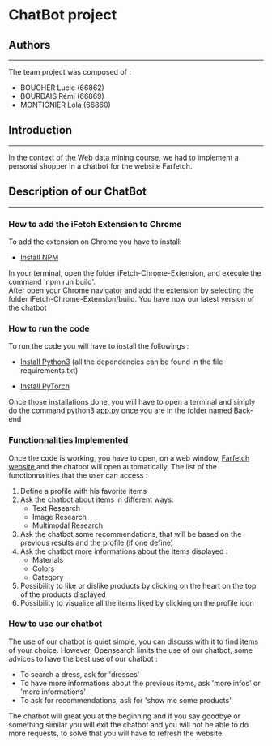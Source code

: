 # ChatBot project

## Authors
---
The team project was composed of : 
* BOUCHER Lucie (66862)
* BOURDAIS Rémi (66869)
* MONTIGNIER Lola (66860)

## Introduction
---
In the context of the Web data mining course, we had to implement a personal shopper in a chatbot for the website Farfetch.

## Description of our ChatBot
---
### How to add the iFetch Extension to Chrome 
To add the extension on Chrome you have to install:
* [Install NPM ](https://docs.npmjs.com/cli/v6/commands/npm-install)

In your terminal, open the folder iFetch-Chrome-Extension, and execute the command 'npm run build'. \
After open your Chrome navigator and add the extension by selecting the folder iFetch-Chrome-Extension/build. You have now our latest version of the chatbot

### How to run the code

To run the code you will have to install the followings : 
* [Install Python3](https://www.python.org/downloads/) (all the dependencies can be found in the file requirements.txt)

* [Install PyTorch](https://pytorch.org/TensorRT/tutorials/installation.html)

Once those installations done, you will have to open a terminal and simply do the command python3 app.py once you are in the folder named Back-end

### Functionnalities Implemented
Once the code is working, you have to open, on a web window, [Farfetch website ](https://www.farfetch.com/pt/shopping/women/items.aspx) and the chatbot will open automatically. 
The list of the functionnalities that the user can access : 
1. Define a profile with his favorite items
2. Ask the chatbot about items in different ways:
    * Text Research
    * Image Research
    * Multimodal Research 
3. Ask the chatbot some recommendations, that will be based on the previous results and the profile (if one define)
4. Ask the chatbot more informations about the items displayed :
    * Materials
    * Colors
    * Category
5. Possibility to like or dislike products by clicking on the heart on the top of the products displayed
6. Possibility to visualize all the items liked by clicking on the profile icon


### How to use our chatbot

The use of our chatbot is quiet simple, you can discuss with it to find items of your choice. However, Opensearch limits the use of our chatbot, some advices to have the best use of our chatbot :
* To search a dress, ask for 'dresses'
* To have more informations about the previous items, ask 'more infos' or 'more informations'
* To ask for recommendations, ask for 'show me some products'

The chatbot will great you at the beginning and if you say goodbye or something similar you will exit the chatbot and you will not be able to do more requests, to solve that you will have to refresh the website.
